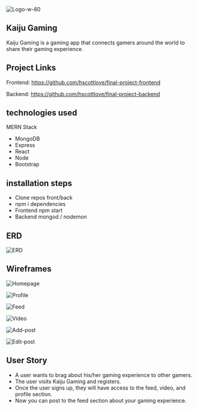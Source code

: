 ![Logo-w-60](https://user-images.githubusercontent.com/42482471/64670523-4a29c380-d41a-11e9-8826-c89cea587551.png)
## Kaiju Gaming
Kaiju Gaming is a gaming app that connects gamers around the world to share their gaming experience.

## Project Links
Frontend:
https://github.com/hscottlove/final-project-frontend

Backend:
https://github.com/hscottlove/final-project-backend

## technologies used
MERN Stack
- MongoDB
- Express
- React
- Node
- Bootstrap

## installation steps
- Clone repos front/back
- npm i dependencies
- Frontend npm start
- Backend mongod / nodemon

## ERD
![ERD](https://user-images.githubusercontent.com/42482471/64659264-9dd2e780-d3ef-11e9-859c-2820f64f84b7.png)

## Wireframes
![Homepage](https://user-images.githubusercontent.com/42482471/64654329-c6ea7c80-d3dd-11e9-92dc-cbf2f38e428f.png)

![Profile](https://user-images.githubusercontent.com/42482471/64654343-d23da800-d3dd-11e9-8848-b27dec1aa2c9.png)

![Feed](https://user-images.githubusercontent.com/42482471/64654347-d669c580-d3dd-11e9-8ec7-8e4cf9288cab.png)

![Video](https://user-images.githubusercontent.com/42482471/64654358-dbc71000-d3dd-11e9-8d0f-ee44eb02b80a.png)

![Add-post](https://user-images.githubusercontent.com/42482471/64654376-ebdeef80-d3dd-11e9-9761-1f77e0b7c807.png)

![Edit-post](https://user-images.githubusercontent.com/42482471/64654382-f0a3a380-d3dd-11e9-8ee0-790d77e2428e.png)

## User Story
- A user wants to brag about his/her gaming experience to other gamers.
- The user visits Kaiju Gaming and registers.
- Once the user signs up, they will have access to the feed, video, and profile section.
- Now you can post to the feed section about your gaming experience.
